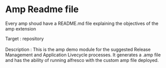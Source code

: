 Amp Readme file
===

Every amp shoud have a README.md file explaining the objectives of the amp extension

Target      : repository<br/><br/>
Description : This is the amp demo module for the suggested Release Management and Application Livecycle processes. It generates a .amp file and has the ability of running alfresco with the custom amp file deployed. 
